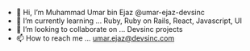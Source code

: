 - 👋 Hi, I’m Muhammad Umar bin Ejaz @umar-ejaz-devsinc
- 🌱 I’m currently learning ... Ruby, Ruby on Rails, React, Javascript, UI
- 💞️ I’m looking to collaborate on ... Devsinc projects
- 📫 How to reach me ... umar.ejaz@devsinc.com

<!---
umar-ejaz-devsinc/umar-ejaz-devsinc is a ✨ special ✨ repository because its `README.md` (this file) appears on your GitHub profile.
You can click the Preview link to take a look at your changes.
--->

